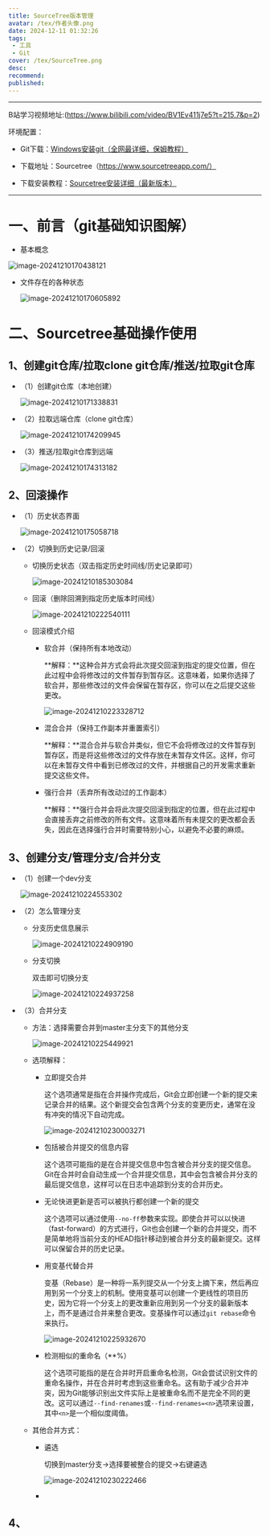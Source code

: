 ```yaml
---
title: SourceTree版本管理
avatar: /tex/作者头像.png
date: 2024-12-11 01:32:26
tags:
 - 工具
 - Git
cover: /tex/SourceTree.png
desc:
recommend:
published:
---
```


---

B站学习视频地址:(https://www.bilibili.com/video/BV1Ev411j7e5?t=215.7&p=2)



环境配置：

- Git下载：[Windows安装git（全网最详细，保姆教程）](https://blog.csdn.net/weixin_42242910/article/details/136297201)

- 下载地址：Sourcetree（https://www.sourcetreeapp.com/）
- 下载安装教程：[Sourcetree安装详细（最新版本）]([Sourcetree安装详细（最新版本）](https://blog.csdn.net/zqd_java/article/details/123681302))

---

# 一、前言（git基础知识图解）

- 基本概念

![image-20241210170438121](http://img.maoxiang.site/Blog/20241210170438289.png)

- 文件存在的各种状态

  ![image-20241210170605892](http://img.maoxiang.site/Blog/20241210170606035.png)

# 二、Sourcetree基础操作使用

## 1、创建git仓库/拉取clone git仓库/推送/拉取git仓库



- （1）创建git仓库（本地创建）

  ![image-20241210171338831](http://img.maoxiang.site/Blog/20241210171338882.png)

- （2）拉取远端仓库（clone git仓库）

  ![image-20241210174209945](http://img.maoxiang.site/Blog/20241210174210012.png)

- （3）推送/拉取git仓库到远端

  ![image-20241210174313182](http://img.maoxiang.site/Blog/20241210174313225.png)

## 2、回滚操作

- （1）历史状态界面

  ![image-20241210175058718](http://img.maoxiang.site/Blog/20241210175058762.png)

- （2）切换到历史记录/回滚

  - 切换历史状态（双击指定历史时间线/历史记录即可）

    ![image-20241210185303084](http://img.maoxiang.site/Blog/20241210185303129.png)

  - 回滚（删除回溯到指定历史版本时间线）

    ![image-20241210222540111](http://img.maoxiang.site/Blog/20241210222540185.png)

  - 回滚模式介绍

    - 软合并（保持所有本地改动）

      **解释：**这种合并方式会将此次提交回滚到指定的提交位置，但在此过程中会将修改过的文件暂存到暂存区。这意味着，如果你选择了软合并，那些修改过的文件会保留在暂存区，你可以在之后提交这些更改。

      ![image-20241210223328712](http://img.maoxiang.site/Blog/20241210223328822.png)

    - 混合合并（保持工作副本并重置索引）

      **解释：**混合合并与软合并类似，但它不会将修改过的文件暂存到暂存区，而是将这些修改过的文件存放在未暂存文件区。这样，你可以在未暂存文件中看到已修改过的文件，并根据自己的开发需求重新提交这些文件。

    - 强行合并（丢弃所有改动过的工作副本）

      **解释：**强行合并会将此次提交回滚到指定的位置，但在此过程中会直接丢弃之前修改的所有文件。这意味着所有未提交的更改都会丢失，因此在选择强行合并时需要特别小心，以避免不必要的麻烦。

    

    

## 3、创建分支/管理分支/合并分支

- （1）创建一个dev分支

  ![image-20241210224553302](http://img.maoxiang.site/Blog/20241210224553367.png)

- （2）怎么管理分支

  - 分支历史信息展示

    ![image-20241210224909190](http://img.maoxiang.site/Blog/20241210224909230.png)

  - 分支切换

    双击即可切换分支

    ![image-20241210224937258](http://img.maoxiang.site/Blog/20241210224937288.png)

- （3）合并分支

  - 方法：选择需要合并到master主分支下的其他分支

    ![image-20241210225449921](http://img.maoxiang.site/Blog/20241210225449976.png)

  - 选项解释：

    - 立即提交合并

      这个选项通常是指在合并操作完成后，Git会立即创建一个新的提交来记录合并的结果。这个新提交会包含两个分支的变更历史，通常在没有冲突的情况下自动完成。

      ![image-20241210230003271](http://img.maoxiang.site/Blog/20241210230003372.png)

    - 包括被合并提交的信息内容

      这个选项可能指的是在合并提交信息中包含被合并分支的提交信息。Git在合并时会自动生成一个合并提交信息，其中会包含被合并分支的最后提交信息，这样可以在日志中追踪到分支的合并历史。

    - 无论快进更新是否可以被执行都创建一个新的提交

      这个选项可以通过使用`--no-ff`参数来实现。即使合并可以以快进（fast-forward）的方式进行，Git也会创建一个新的合并提交，而不是简单地将当前分支的HEAD指针移动到被合并分支的最新提交。这样可以保留合并的历史记录。

    - 用变基代替合并

      变基（Rebase）是一种将一系列提交从一个分支上摘下来，然后再应用到另一个分支上的机制。使用变基可以创建一个更线性的项目历史，因为它将一个分支上的更改重新应用到另一个分支的最新版本上，而不是通过合并来整合更改。变基操作可以通过`git rebase`命令来执行。

      ![image-20241210225932670](http://img.maoxiang.site/Blog/20241210225932770.png)

    - 检测相似的重命名（**%）

      这个选项可能指的是在合并时开启重命名检测，Git会尝试识别文件的重命名操作，并在合并时考虑到这些重命名。这有助于减少合并冲突，因为Git能够识别出文件实际上是被重命名而不是完全不同的更改。这可以通过`--find-renames`或`--find-renames=<n>`选项来设置，其中`<n>`是一个相似度阈值。

  - 其他合并方式：

    - 遴选

      切换到master分支->选择要被整合的提交->右键遴选

      ![image-20241210230222466](http://img.maoxiang.site/Blog/20241210230222563.png)

    - 



## 4、



## 

